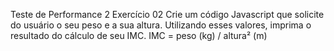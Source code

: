 Teste de Performance 2
Exercício 02
Crie um código Javascript que solicite do usuário o seu peso e a sua altura. Utilizando esses valores, imprima o resultado do cálculo de seu IMC. IMC = peso (kg) / altura² (m)